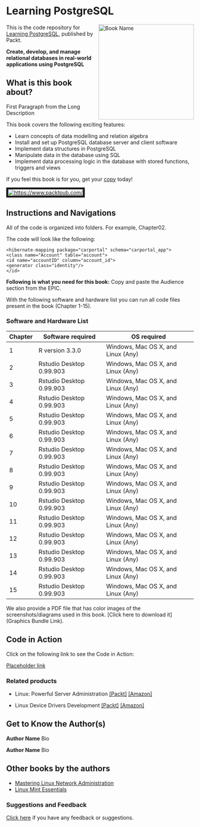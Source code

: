 # Learning PostgreSQL

<a href="https://prod.packtpub.com/in/big-data-and-business-intelligence/learning-postgresql?utm_source=github&utm_medium=repository&utm_campaign=9781783989188"><img src="https://prod.packtpub.com/media/catalog/product/cache/e4d64343b1bc593f1c5348fe05efa4a6/b/0/b01781_learning20postgresql_.jpg" alt="Book Name" height="256px" align="right"></a>

This is the code repository for [Learning PostgreSQL](https://prod.packtpub.com/in/big-data-and-business-intelligence/learning-postgresql?utm_source=github&utm_medium=repository&utm_campaign=9781783989188), published by Packt.

**Create, develop, and manage relational databases
in real-world applications using PostgreSQL**

## What is this book about?
First Paragraph from the Long Description

This book covers the following exciting features: 
* Learn concepts of data modelling and relation algebra
* Install and set up PostgreSQL database server and client software
* Implement data structures in PostgreSQL
* Manipulate data in the database using SQL
* Implement data processing logic in the database with stored functions, triggers and views

If you feel this book is for you, get your [copy](https://www.amazon.com/dp/1783989181) today!

<a href="https://prod.packtpub.com/in/big-data-and-business-intelligence/learning-postgresql?utm_source=github&utm_medium=repository&utm_campaign=9781783989188"><img src="https://prod.packtpub.com/media/catalog/product/cache/e4d64343b1bc593f1c5348fe05efa4a6/b/0/b01781_learning20postgresql_.jpg" alt="https://www.packtpub.com/" border="5" /></a>

## Instructions and Navigations
All of the code is organized into folders. For example, Chapter02.

The code will look like the following:
```
<hibernate-mapping package="carportal" schema="carportal_app">
<class name="Account" table="account">
<id name="accountID" column="account_id">
<generator class="identity"/>
</id>
```

**Following is what you need for this book:**
Copy and paste the Audience section from the EPIC.

With the following software and hardware list you can run all code files present in the book (Chapter 1-15).

### Software and Hardware List

| Chapter  | Software required                   | OS required                        |
| -------- | ------------------------------------| -----------------------------------|
| 1        | R version 3.3.0                     | Windows, Mac OS X, and Linux (Any) |
| 2        | Rstudio Desktop 0.99.903            | Windows, Mac OS X, and Linux (Any) |
| 3        | Rstudio Desktop 0.99.903            | Windows, Mac OS X, and Linux (Any) |
| 4        | Rstudio Desktop 0.99.903            | Windows, Mac OS X, and Linux (Any) |
| 5        | Rstudio Desktop 0.99.903            | Windows, Mac OS X, and Linux (Any) |
| 6        | Rstudio Desktop 0.99.903            | Windows, Mac OS X, and Linux (Any) |
| 7        | Rstudio Desktop 0.99.903            | Windows, Mac OS X, and Linux (Any) |
| 8        | Rstudio Desktop 0.99.903            | Windows, Mac OS X, and Linux (Any) |
| 9        | Rstudio Desktop 0.99.903            | Windows, Mac OS X, and Linux (Any) |
| 10        | Rstudio Desktop 0.99.903            | Windows, Mac OS X, and Linux (Any) |
|11        | Rstudio Desktop 0.99.903            | Windows, Mac OS X, and Linux (Any) |
| 12        | Rstudio Desktop 0.99.903            | Windows, Mac OS X, and Linux (Any) |
| 13        | Rstudio Desktop 0.99.903            | Windows, Mac OS X, and Linux (Any) |
| 14        | Rstudio Desktop 0.99.903            | Windows, Mac OS X, and Linux (Any) |
| 15        | Rstudio Desktop 0.99.903            | Windows, Mac OS X, and Linux (Any) |


We also provide a PDF file that has color images of the screenshots/diagrams used in this book. [Click here to download it](Graphics Bundle Link).

## Code in Action

Click on the following link to see the Code in Action:

[Placeholder link](www.youtube.com/URL)

### Related products <Other books you may enjoy>
* Linux: Powerful Server Administration [[Packt]](https://www.packtpub.com/networking-and-servers/linux-powerful-server-administration?utm_source=github&utm_medium=repository&utm_campaign=9781788293778) [[Amazon]](https://www.amazon.com/dp/1788293770)

* Linux Device Drivers Development [[Packt]](https://www.packtpub.com/networking-and-servers/linux-device-drivers-development?utm_source=github&utm_medium=repository&utm_campaign=9781785280009) [[Amazon]](https://www.amazon.com/dp/1788293770)

## Get to Know the Author(s)
**Author Name**
Bio

**Author Name**
Bio


## Other books by the authors
* [Mastering Linux Network Administration](https://www.packtpub.com/networking-and-servers/mastering-linux-network-administration?utm_source=github&utm_medium=repository&utm_campaign=9781784399597)
* [Linux Mint Essentials](https://www.packtpub.com/networking-and-servers/linux-mint-essentials?utm_source=github&utm_medium=repository&utm_campaign=9781782168157)

### Suggestions and Feedback
[Click here](https://docs.google.com/forms/d/e/1FAIpQLSdy7dATC6QmEL81FIUuymZ0Wy9vH1jHkvpY57OiMeKGqib_Ow/viewform) if you have any feedback or suggestions.


